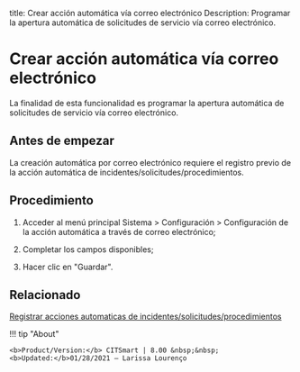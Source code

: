 title:  Crear acción automática vía correo electrónico 
Description: Programar la apertura automática de solicitudes de servicio vía correo electrónico.
# Crear acción automática vía correo electrónico

La finalidad de esta funcionalidad es programar la apertura automática de solicitudes de servicio vía correo electrónico.

Antes de empezar
----------------

La creación automática por correo electrónico requiere el registro previo de la
acción automática de incidentes/solicitudes/procedimientos.

Procedimiento
-------------

1.  Acceder al menú principal Sistema \> Configuración \> Configuración de la
    acción automática a través de correo electrónico;

2.  Completar los campos disponibles;

3.  Hacer clic en "Guardar".

Relacionado
-------

[Registrar acciones automaticas de incidentes/solicitudes/procedimientos](/es-es/citsmart-platform-8/additional-features/automation-of-operation/configuration/register-automatic-actions-incident-request-procedure.html)

!!! tip "About"

    <b>Product/Version:</b> CITSmart | 8.00 &nbsp;&nbsp;
    <b>Updated:</b>01/28/2021 – Larissa Lourenço
